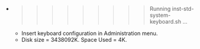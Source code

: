 * >>>>>>>>> Running inst-std-system-keyboard.sh ...
  * Insert keyboard configuration in Administration menu.
  * Disk size = 3438092K. Space Used = 4K.
